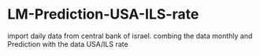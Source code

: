 # LM-Prediction-USA-ILS-rate
import daily data from central bank of  israel. combing the data monthly and Prediction with the data USA/ILS rate
